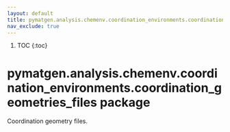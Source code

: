 ```yaml
---
layout: default
title: pymatgen.analysis.chemenv.coordination_environments.coordination_geometries_files.md
nav_exclude: true
---
```


1. TOC
{:toc}

# pymatgen.analysis.chemenv.coordination_environments.coordination_geometries_files package

Coordination geometry files.